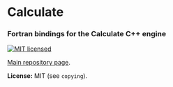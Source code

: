 # Calculate


### Fortran bindings for the Calculate C++ engine

[![MIT licensed](https://img.shields.io/badge/license-MIT-blue.svg)](https://github.com/newlawrence/Calculate/blob/7f96b434dd77461f17a71f3fe3025c21b73ed0d0/copying)

[Main repository page](https://github.com/newlawrence/Calculate).

**License:** MIT (see `copying`).
